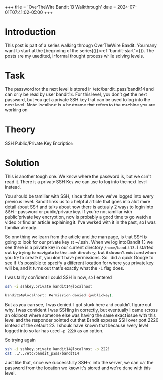 +++
title = 'OverTheWire Bandit 13 Walkthrough'
date = 2024-07-01T07:41:02-05:00
+++

# Introduction

This post is part of a series walking through OverTheWire Bandit. You many want to start at the [beginning of the series]({{<ref "bandit-start">}}). The posts are my unedited, informal thought process while solving levels.

# Task

The password for the next level is stored in /etc/bandit_pass/bandit14 and can only be read by user bandit14. For this level, you don’t get the next password, but you get a private SSH key that can be used to log into the next level. Note: localhost is a hostname that refers to the machine you are working on

# Theory

SSH
Public/Private Key Encription

# Solution

This is another tough one. We know where the password is, but we can't read it. There is a private SSH Key we can use to log into the next level instead.

You should be familiar with SSH, since that's how we've logged into every previous level. Bandit links us to a helpful article that goes into alot more detail about SSH and talks about how there is actually 2 ways to login into SSH - password or public/private key. If you're not familiar with public/private key encryption, now is probably a good time to go watch a video or find an article explaining it. I've worked with it in the past, so I was familiar already.

So one thing we learn from the article and the man page, is that SSH is going to look for our private key at ~/.ssh . When we log into Bandit 13 we see there is a private key in our current directory `/home/bandit13`. I started out by trying to navigate to the `.ssh` directory, but it doesn't exist and when you try to create it, you don't have permissions. So I did a quick Google to see if it's possible to specify a different location for where you private key will be, and it turns out that's exactly what the `-i` flag does.

I was fairly confident I could SSH in now, so I entered

```bash
ssh -i sshkey.private bandit14@localhost

bandit14@localhost: Permission denied (publickey).
```

But as you can see, I was denied. I got stuck here and couldn't figure out why. I was confident I was SSHing in correctly, but eventually I came across an old post where someone else was having the same exact issue with this level and the responder pointed out that Bandit exposes SSH over port 2220 isntead of the default 22. I should have known that because every level logged into so far has used `-p 2220` as an option.

So trying again

```bash
ssh -i sshkey.private bandit14@localhost -p 2220
cat ../../etc/bandit_pass/bandit14
```

Just like that, since we successfully SSH-d into the server, we can cat the password from the location we know it's stored and we're done with this level.
